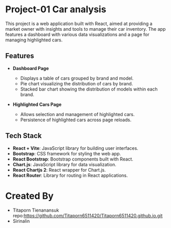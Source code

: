 # Project-01 Car analysis
This project is a web application built with React, aimed at providing a market owner with insights and tools to manage their car inventory. The app features a dashboard with various data visualizations and a page for managing highlighted cars.

## Features

- **Dashboard Page**
  - Displays a table of cars grouped by brand and model.
  - Pie chart visualizing the distribution of cars by brand.
  - Stacked bar chart showing the distribution of models within each brand.

- **Highlighted Cars Page**
  - Allows selection and management of highlighted cars.
  - Persistence of highlighted cars across page reloads.
 
## Tech Stack

- **React + Vite**: JavaScript library for building user interfaces.
- **Bootstrap**: CSS framework for styling the web app.
- **React Bootstrap**: Bootstrap components built with React.
- **Chart.js**: JavaScript library for data visualization.
- **React Chartjs 2**: React wrapper for Chart.js.
- **React Router**: Library for routing in React applications.

# Created By
- Titaporn Tienanansuk repo:https://github.com/Titaporn6511420/Titaporn6511420.github.io.git
- Sirinalin
